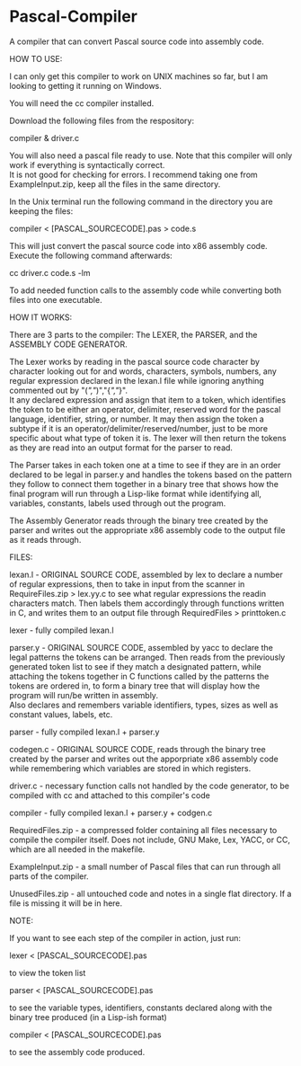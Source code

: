 # Pascal-Compiler
A compiler that can convert Pascal source code into assembly code.

HOW TO USE:

I can only get this compiler to work on UNIX machines so far, but I am looking to getting it running on Windows.

You will need the cc compiler installed.

Download the following files from the respository: 

compiler & driver.c

You will also need a pascal file ready to use.  Note that this compiler will only work if everything is syntactically correct.  
It is not good for checking for errors.  I recommend taking one from ExampleInput.zip, keep all the files in the same directory.

In the Unix terminal run the following command in the directory you are keeping the files:

compiler < [PASCAL_SOURCECODE].pas > code.s

This will just convert the pascal source code into x86 assembly code.  Execute the following command afterwards:

cc driver.c code.s -lm

To add needed function calls to the assembly code while converting both files into one executable.


HOW IT WORKS:

There are 3 parts to the compiler: The LEXER, the PARSER, and the ASSEMBLY CODE GENERATOR.  

The Lexer works by reading in the pascal source code character by character looking out for and words, characters, symbols, numbers,
any regular expression declared in the lexan.l file while ignoring anything commented out by  "(*","*)","{*","*}".  
It any declared expression and assign that item to a token, which identifies the token to be either an operator, delimiter,
reserved word for the pascal language, identifier, string, or number.  It may then assign the token a subtype if it is an 
operator/delimiter/reserved/number, just to be more specific about what type of token it is.  The lexer will then return the 
tokens as they are read into an output format for the parser to read.

The Parser takes in each token one at a time to see if they are in an order declared to be legal in parser.y and handles the tokens
based on the pattern they follow to connect them together in a binary tree that shows how the final program will run through a
Lisp-like format while identifying all, variables, constants, labels used through out the program.

The Assembly Generator reads through the binary tree created by the parser and writes out the appropriate x86 assembly code to the
output file as it reads through.

FILES:

lexan.l - ORIGINAL SOURCE CODE, assembled by lex to declare a number of regular expressions, then to take in input from the scanner 
in RequireFiles.zip > lex.yy.c to see what regular expressions the readin characters match. Then labels them accordingly through
functions written in C, and writes them to an output file through RequiredFiles > printtoken.c

lexer - fully compiled lexan.l

parser.y - ORIGINAL SOURCE CODE, assembled by yacc to declare the legal patterns the tokens can be arranged.  Then reads from the
previously generated token list to see if they match a designated pattern, while attaching the tokens together in C functions called
by the patterns the tokens are ordered in, to form a binary tree that will display how the program will run/be written in assembly.  
Also declares and remembers variable identifiers, types, sizes as well as constant values, labels, etc.

parser - fully compiled lexan.l + parser.y

codegen.c - ORIGINAL SOURCE CODE, reads through the binary tree created by the parser and writes out the
apporpriate x86 assembly code while remembering which variables are stored in which registers.

driver.c - necessary function calls not handled by the code generator, to be compiled with cc and attached to this 
compiler's code

compiler - fully compiled lexan.l + parser.y + codgen.c

RequiredFiles.zip - a compressed folder containing all files necessary to compile the compiler itself.  Does not include,
GNU Make, Lex, YACC, or CC, which are all needed in the makefile.

ExampleInput.zip - a small number of Pascal files that can run through all parts of the compiler.

UnusedFiles.zip - all untouched code and notes in a single flat directory.  If a file is missing it will be in here.


NOTE:

If you want to see each step of the compiler in action, just run:

lexer < [PASCAL_SOURCECODE].pas

to view the token list

parser < [PASCAL_SOURCECODE].pas

to see the variable types, identifiers, constants declared along with the binary tree produced (in a Lisp-ish format)

compiler < [PASCAL_SOURCECODE].pas

to see the assembly code produced.
